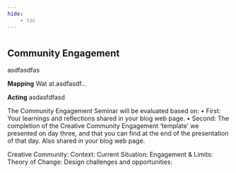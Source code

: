 ```yaml
---
hide:
    - toc
---
```

#
## Community Engagement

asdfasdfas


**Mapping**
Wat at.asdfasdf...


**Acting**
asdasfdfasd


The Community Engagement Seminar will be evaluated based on:
•	First: Your learnings and reflections shared in your blog web page.
•	Second: The completion of the Creative Community Engagement ‘template’ we presented on day three, and that you can find at the end of the presentation of that day. Also shared in your blog web page.



Creative Community:
Context:
Current Situation:
Engagement & Limits:
Theory of Change:
Design challenges and opportunities:
